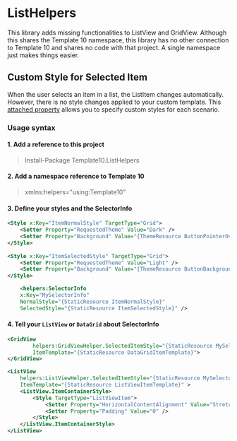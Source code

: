 # ListHelpers
This library adds missing functionalities to ListView and GridView. Although this shares the Template 10 namespace, this library has no other connection to Template 10 and shares no code with that project. A single namespace just makes things easier.

## Custom Style for Selected Item
When the user selects an item in a list, the ListItem changes automatically. However, there is no style changes applied to your custom template. This [attached property](https://docs.microsoft.com/en-us/windows/uwp/xaml-platform/custom-attached-properties) allows you to specify custom styles for each scenario.

### Usage syntax

#### 1. Add a reference to this project

> Install-Package Template10.ListHelpers 

#### 2. Add a namespace reference to Template 10

> xmlns:helpers="using:Template10"

#### 3. Define your styles and the SelectorInfo 

````xml
<Style x:Key="ItemNormalStyle" TargetType="Grid">
    <Setter Property="RequestedTheme" Value="Dark" />
    <Setter Property="Background" Value="{ThemeResource ButtonPointerOverBackgroundThemeBrush}" />
</Style>
        
<Style x:Key="ItemSelectedStyle" TargetType="Grid">
    <Setter Property="RequestedTheme" Value="Light" />
    <Setter Property="Background" Value="{ThemeResource ButtonBackgroundThemeBrush}" />
</Style>

    <helpers:SelectorInfo
    x:Key="MySelectorInfo" 
    NormalStyle="{StaticResource ItemNormalStyle}"
    SelectedStyle="{StaticResource ItemSelectedStyle}" />

````

#### 4. Tell your `ListView` or `DataGrid` about SelectorInfo

````xml
<GridView 
        helpers:GridViewHelper.SelectedItemStyle="{StaticResource MySelectorInfo}"
        ItemTemplate="{StaticResource DataGridItemTemplate}">
</GridView>
````

````xml
<ListView 
    helpers:ListViewHelper.SelectedItemStyle="{StaticResource MySelectorInfo}"
    ItemTemplate="{StaticResource ListViewItemTemplate}" >
    <ListView.ItemContainerStyle>
        <Style TargetType="ListViewItem">
            <Setter Property="HorizontalContentAlignment" Value="Stretch" />
            <Setter Property="Padding" Value="0" />
        </Style>
    </ListView.ItemContainerStyle>
</ListView>
````
